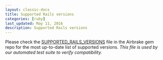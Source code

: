 ```yaml
---
layout: classic-docs
title: Supported Rails versions
categories: [ruby]
last_updated: May 11, 2016
description: Supported Rails versions
---
```


Please check the [SUPPORTED_RAILS_VERSIONS](http://github.com/airbrake/airbrake/blob/master/SUPPORTED_RAILS_VERSIONS)
file in the Airbrake gem repo for the most up-to-date list of supported versions.
_This file is used by our automated test suite to verify compatibility._
